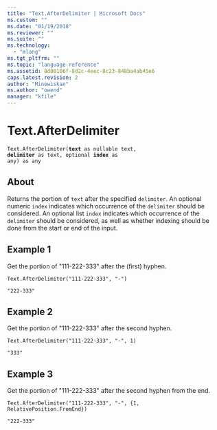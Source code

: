 ```yaml
---
title: "Text.AfterDelimiter | Microsoft Docs"
ms.custom: ""
ms.date: "01/19/2018"
ms.reviewer: ""
ms.suite: ""
ms.technology: 
  - "mlang"
ms.tgt_pltfrm: ""
ms.topic: "language-reference"
ms.assetid: 8d00106f-8d2c-4eec-8c23-848ba4ab45e6
caps.latest.revision: 2
author: "Minewiskan"
ms.author: "owend"
manager: "kfile"
---
```

# Text.AfterDelimiter
<code>Text.AfterDelimiter(**text** as nullable text, **delimiter** as text, optional **index** as any) as any</code>

## About
Returns the portion of <code>text</code> after the specified <code>delimiter</code>. An optional numeric <code>index</code> indicates which occurrence of the <code>delimiter</code> should be considered. An optional list <code>index</code> indicates which occurrence of the <code>delimiter</code> should be considered, as well as whether indexing should be done from the start or end of the input.

## Example 1
Get the portion of "111-222-333" after the (first) hyphen.

<code>Text.AfterDelimiter("111-222-333", "-")</code>

<code>"222-333"</code>

## Example 2
Get the portion of "111-222-333" after the second hyphen.

<code>Text.AfterDelimiter("111-222-333", "-", 1)</code>

<code>"333"</code>

## Example 3
Get the portion of "111-222-333" after the second hyphen from the end.

<code>Text.AfterDelimiter("111-222-333", "-", {1, RelativePosition.FromEnd})</code>

<code>"222-333"</code>


  
